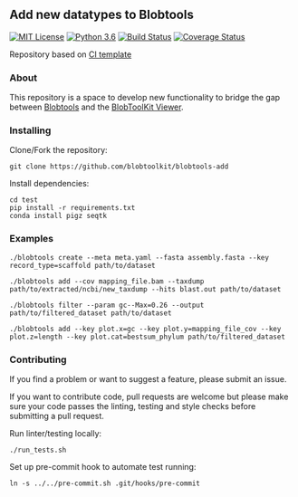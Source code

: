 ## Add new datatypes to Blobtools

[![MIT License](https://img.shields.io/badge/license-MIT-blue.svg)](https://opensource.org/licenses/MIT)
[![Python 3.6](https://img.shields.io/badge/python-3.6-blue.svg)](https://www.python.org/downloads/release/python-360/)
[![Build Status](https://travis-ci.org/blobtoolkit/blobtools-add.svg?branch=master)](https://travis-ci.org/blobtoolkit/blobtools-add)
[![Coverage Status](https://coveralls.io/repos/github/blobtoolkit/blobtools-add/badge.svg?branch=master)](https://coveralls.io/github/blobtoolkit/blobtools-add?branch=master)

Repository based on [CI template](http://github.com/rjchallis/test)

### About

This repository is a space to develop new functionality to bridge the gap between [Blobtools](https://github.com/DRL/blobtools) and the [BlobToolKit Viewer](https://github.com/blobtoolkit/viewer).

### Installing

Clone/Fork the repository:
```
git clone https://github.com/blobtoolkit/blobtools-add
```

Install dependencies:
```
cd test
pip install -r requirements.txt
conda install pigz seqtk
```


### Examples

```
./blobtools create --meta meta.yaml --fasta assembly.fasta --key record_type=scaffold path/to/dataset
```

```
./blobtools add --cov mapping_file.bam --taxdump path/to/extracted/ncbi/new_taxdump --hits blast.out path/to/dataset
```

```
./blobtools filter --param gc--Max=0.26 --output path/to/filtered_dataset path/to/dataset
```

```
./blobtools add --key plot.x=gc --key plot.y=mapping_file_cov --key plot.z=length --key plot.cat=bestsum_phylum path/to/filtered_dataset
```

### Contributing

If you find a problem or want to suggest a feature, please submit an issue.

If you want to contribute code, pull requests are welcome but please make sure your code passes the linting, testing and style checks before submitting a pull request.

Run linter/testing locally:
```
./run_tests.sh
```

Set up pre-commit hook to automate test running:
```
ln -s ../../pre-commit.sh .git/hooks/pre-commit
```
